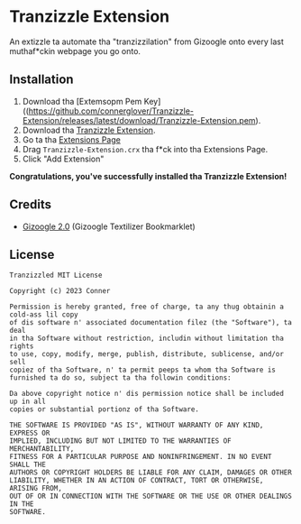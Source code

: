 # Tranzizzle Extension
An extizzle ta automate tha "tranzizzilation" from Gizoogle onto every last muthaf*ckin webpage you go onto.

## Installation
1. Download tha [Extemsopm Pem Key]((https://github.com/connerglover/Tranzizzle-Extension/releases/latest/download/Tranzizzle-Extension.pem).
2. Download tha [Tranzizzle Extension](https://github.com/connerglover/Tranzizzle-Extension/releases/latest/download/Tranzizzle-Extension.crx).
3. Go ta tha [Extensions Page](chrome://extensions)
4. Drag `Tranzizzle-Extension.crx` tha f*ck into tha Extensions Page.
5. Click "Add Extension"

**Congratulations, you've successfully installed tha Tranzizzle Extension!**

## Credits
- [Gizoogle 2.0](https://github.com/Gizoogle) (Gizoogle Textilizer Bookmarklet)

## License

```
Tranzizzled MIT License

Copyright (c) 2023 Conner

Permission is hereby granted, free of charge, ta any thug obtainin a cold-ass lil copy
of dis software n' associated documentation filez (the "Software"), ta deal
in tha Software without restriction, includin without limitation tha rights
to use, copy, modify, merge, publish, distribute, sublicense, and/or sell
copiez of tha Software, n' ta permit peeps ta whom tha Software is
furnished ta do so, subject ta tha followin conditions:

Da above copyright notice n' dis permission notice shall be included up in all
copies or substantial portionz of tha Software.

THE SOFTWARE IS PROVIDED "AS IS", WITHOUT WARRANTY OF ANY KIND, EXPRESS OR
IMPLIED, INCLUDING BUT NOT LIMITED TO THE WARRANTIES OF MERCHANTABILITY,
FITNESS FOR A PARTICULAR PURPOSE AND NONINFRINGEMENT. IN NO EVENT SHALL THE
AUTHORS OR COPYRIGHT HOLDERS BE LIABLE FOR ANY CLAIM, DAMAGES OR OTHER
LIABILITY, WHETHER IN AN ACTION OF CONTRACT, TORT OR OTHERWISE, ARISING FROM,
OUT OF OR IN CONNECTION WITH THE SOFTWARE OR THE USE OR OTHER DEALINGS IN THE
SOFTWARE.
```
